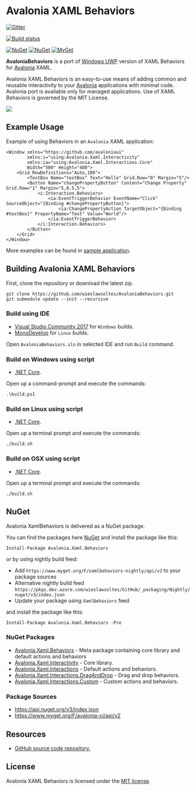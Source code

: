 # Avalonia XAML Behaviors

[![Gitter](https://badges.gitter.im/wieslawsoltes/AvaloniaBehaviors.svg)](https://gitter.im/wieslawsoltes/AvaloniaBehaviors?utm_source=badge&utm_medium=badge&utm_campaign=pr-badge)

[![Build status](https://dev.azure.com/wieslawsoltes/GitHub/_apis/build/status/Sources/AvaloniaBehaviors)](https://dev.azure.com/wieslawsoltes/GitHub/_build/latest?definitionId=53)

[![NuGet](https://img.shields.io/nuget/v/Avalonia.Xaml.Behaviors.svg)](https://www.nuget.org/packages/Avalonia.Xaml.Behaviors)
[![NuGet](https://img.shields.io/nuget/dt/Avalonia.Xaml.Interactivity.svg)](https://www.nuget.org/packages/Avalonia.Xaml.Interactivity)
[![MyGet](https://img.shields.io/myget/xamlbehaviors-nightly/vpre/Avalonia.Xaml.Behaviors.svg?label=myget)](https://www.myget.org/gallery/xamlbehaviors-nightly) 

**AvaloniaBehaviors** is a port of [Windows UWP](https://github.com/Microsoft/XamlBehaviors) version of XAML Behaviors for [Avalonia](https://github.com/AvaloniaUI/Avalonia) XAML.

Avalonia XAML Behaviors is an easy-to-use means of adding common and reusable interactivity to your [Avalonia](https://github.com/AvaloniaUI/Avalonia) applications with minimal code. Avalonia port is available only for managed applications. Use of XAML Behaviors is governed by the MIT License. 

<a href='https://www.youtube.com/watch?v=pffBS-yQ_uM' target='_blank'>![](https://i.ytimg.com/vi/pffBS-yQ_uM/hqdefault.jpg)<a/>

## Example Usage

Example of using Behaviors in an `Avalonia`  XAML application:

```XAML
<Window xmlns="https://github.com/avaloniaui"
        xmlns:i="using:Avalonia.Xaml.Interactivity"
        xmlns:ia="using:Avalonia.Xaml.Interactions.Core"
        Width="500" Height="400">
    <Grid RowDefinitions="Auto,100">
        <TextBox Name="textBox" Text="Hello" Grid.Row="0" Margin="5"/>
        <Button Name="changePropertyButton" Content="Change Property" Grid.Row="1" Margin="5,0,5,5">
            <i:Interaction.Behaviors>
                <ia:EventTriggerBehavior EventName="Click" SourceObject="{Binding #changePropertyButton}">
                    <ia:ChangePropertyAction TargetObject="{Binding #textBox}" PropertyName="Text" Value="World"/>
                </ia:EventTriggerBehavior>
            </i:Interaction.Behaviors>
        </Button>
    </Grid>
</Window>
```

More examples can be found in [sample application](https://github.com/wieslawsoltes/AvaloniaBehaviors/tree/master/samples/BehaviorsTestApplication/Controls).

## Building Avalonia XAML Behaviors

First, clone the repository or download the latest zip.
```
git clone https://github.com/wieslawsoltes/AvaloniaBehaviors.git
git submodule update --init --recursive
```

### Build using IDE

* [Visual Studio Community 2017](https://www.visualstudio.com/pl/vs/community/) for `Windows` builds.
* [MonoDevelop](http://www.monodevelop.com/) for `Linux` builds.

Open `AvaloniaBehaviors.sln` in selected IDE and run `Build` command.

### Build on Windows using script

* [.NET Core](https://www.microsoft.com/net/download?initial-os=windows).

Open up a command-prompt and execute the commands:
```
.\build.ps1
```

### Build on Linux using script

* [.NET Core](https://www.microsoft.com/net/download?initial-os=linux).

Open up a terminal prompt and execute the commands:
```
./build.sh
```

### Build on OSX using script

* [.NET Core](https://www.microsoft.com/net/download?initial-os=macos).

Open up a terminal prompt and execute the commands:
```
./build.sh
```

## NuGet

Avalonia XamlBehaviors is delivered as a NuGet package.

You can find the packages here [NuGet](https://www.nuget.org/packages/Avalonia.Xaml.Behaviors/) and install the package like this:

`Install-Package Avalonia.Xaml.Behaviors`

or by using nightly build feed:
* Add `https://www.myget.org/F/xamlbehaviors-nightly/api/v2` to your package sources
* Alternative nightly build feed `https://pkgs.dev.azure.com/wieslawsoltes/GitHub/_packaging/Nightly/nuget/v3/index.json`
* Update your package using `XamlBehaviors` feed

and install the package like this:

`Install-Package Avalonia.Xaml.Behaviors -Pre`

### NuGet Packages

* [Avalonia.Xaml.Behaviors](https://www.nuget.org/packages/Avalonia.Xaml.Behaviors/) - Meta package containing core library and default actions and behaviors
* [Avalonia.Xaml.Interactivity](https://www.nuget.org/packages/Avalonia.Xaml.Interactivity/) - Core library.
* [Avalonia.Xaml.Interactions](https://www.nuget.org/packages/Avalonia.Xaml.Interactions/) - Default actions and behaviors.
* [Avalonia.Xaml.Interactions.DragAndDrop](https://www.nuget.org/packages/Avalonia.Xaml.Interactions.DragAndDrop/) - Drag and drop behaviors.
* [Avalonia.Xaml.Interactions.Custom](https://www.nuget.org/packages/Avalonia.Xaml.Interactions.Custom/) - Custom actions and behaviors.

### Package Sources

* https://api.nuget.org/v3/index.json
* https://www.myget.org/F/avalonia-ci/api/v2

## Resources

* [GitHub source code repository.](https://github.com/wieslawsoltes/AvaloniaBehaviors)

## License

Avalonia XAML Behaviors is licensed under the [MIT license](LICENSE.TXT).
